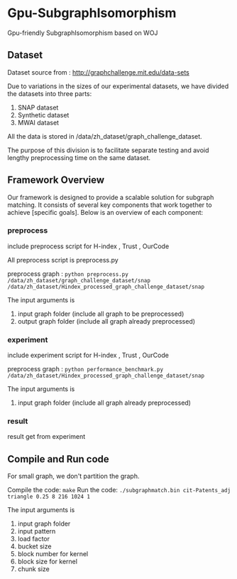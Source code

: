 # Gpu-SubgraphIsomorphism
Gpu-friendly SubgraphIsomorphism based on WOJ

## Dataset

Dataset source from : http://graphchallenge.mit.edu/data-sets

Due to variations in the sizes of our experimental datasets, we have divided the datasets into three parts:

1. SNAP dataset
2. Synthetic dataset
3. MWAI dataset

All the data is stored in /data/zh_dataset/graph_challenge_dataset.

The purpose of this division is to facilitate separate testing and avoid lengthy preprocessing time on the same dataset.

## Framework Overview

Our framework is designed to provide a scalable solution for subgraph matching. It consists of several key components that work together to achieve [specific goals]. Below is an overview of each component:

### preprocess 

include preprocess script for H-index , Trust , OurCode

All preprocess script is preprocess.py

preprocess graph : 
    `python preprocess.py /data/zh_dataset/graph_challenge_dataset/snap /data/zh_dataset/Hindex_processed_graph_challenge_dataset/snap`

The input arguments is 
1. input graph folder (include all graph to be preprocessed)
2. output graph folder (include all graph already preprocessed)

### experiment 
include experiment script for H-index , Trust , OurCode

preprocess graph : 
    `python performance_benchmark.py /data/zh_dataset/Hindex_processed_graph_challenge_dataset/snap`

The input arguments is 
1. input graph folder (include all graph already preprocessed)

### result 
result get from experiment

## Compile and Run code
For small graph, we don't partition the graph. 

Compile the code:
    `make`
Run the code:
    `./subgraphmatch.bin cit-Patents_adj triangle 0.25 8 216 1024 1`

The input arguments is 
1. input graph folder 
2. input pattern
3. load factor
4. bucket size
5. block number for kernel
6. block size for kernel
7. chunk size
